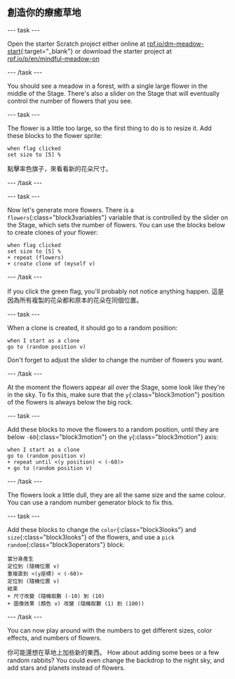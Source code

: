 ## 創造你的療癒草地

--- task ---

Open the starter Scratch project either online at [rpf.io/dm-meadow-start](https://rpf.io/dm-meadow-start){:target="_blank"} or download the starter project at [rpf.io/p/en/mindful-meadow-on](https://rpf.io/p/en/mindful-meadow-go)

--- /task ---

You should see a meadow in a forest, with a single large flower in the middle of the Stage. There's also a slider on the Stage that will eventually control the number of flowers that you see.

--- task ---

The flower is a little too large, so the first thing to do is to resize it. Add these blocks to the flower sprite:

```blocks3
when flag clicked
set size to [5] %
```

點擊率色旗子，來看看新的花朵尺寸。

--- /task ---

--- task ---

Now let's generate more flowers. There is a `flowers`{:class="block3variables"} variable that is controlled by the slider on the Stage, which sets the number of flowers. You can use the blocks below to create clones of your flower:

```blocks3
when flag clicked
set size to [5] %
+ repeat (flowers)
+ create clone of (myself v)
```

--- /task ---

If you click the green flag, you'll probably not notice anything happen. 這是因為所有複製的花朵都和原本的花朵在同個位置。

--- task ---

When a clone is created, it should go to a random position:

```blocks3
when I start as a clone
go to (random position v)
```

Don't forget to adjust the slider to change the number of flowers you want.

--- /task ---

At the moment the flowers appear all over the Stage, some look like they're in the sky. To fix this, make sure that the `y`{:class="block3motion"} position of the flowers is always below the big rock.

--- task ---

Add these blocks to move the flowers to a random position, until they are below `-60`{:class="block3motion"} on the `y`{:class="block3motion"} axis:

```blocks3
when I start as a clone
go to (random position v)
+ repeat until <(y position) < (-60)>
+ go to (random position v)
```

--- /task ---

The flowers look a little dull, they are all the same size and the same colour. You can use a random number generator block to fix this.

--- task ---

Add these blocks to change the `color`{:class="block3looks"} and `size`{:class="block3looks"} of the flowers, and use a `pick random`{:class="block3operators"} block:

```blocks3
當分身產生
定位到 (隨機位置 v)
重複直到 <(y座標) < (-60)>
定位到 (隨機位置 v)
結束
+ 尺寸改變 (隨機取數 (-10) 到 (10)
+ 圖像效果 (顏色 v) 改變 (隨機取數 (1) 到 (100))
```

--- /task ---

You can now play around with the numbers to get different sizes, color effects, and numbers of flowers.

你可能還想在草地上加些新的東西。 How about adding some bees or a few random rabbits? You could even change the backdrop to the night sky, and add stars and planets instead of flowers.





